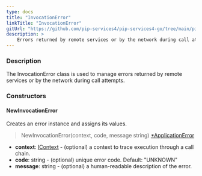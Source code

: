 ```yaml
---
type: docs
title: "InvocationError"
linkTitle: "InvocationError"
gitUrl: "https://github.com/pip-services4/pip-services4-go/tree/main/pip-services4-commons-go"
description: >
    Errors returned by remote services or by the network during call attempts.
---
```


### Description

The InvocationError class is used to manage errors returned by remote services or by the network during call attempts.

### Constructors

#### NewInvocationError
Creates an error instance and assigns its values.

> NewInvocationError(context, code, message string) [*ApplicationError](../application_error)

- **context**: [IContext](../../../components/context/icontext) - (optional) a context to trace execution through a call chain.
- **code**: string - (optional) unique error code. Default: "UNKNOWN"
- **message**: string - (optional) a human-readable description of the error.


